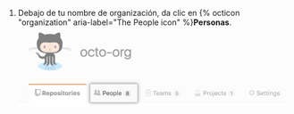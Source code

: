 1. Debajo de tu nombre de organización, da clic en {% octicon "organization" aria-label="The People icon" %}**Personas**. ![Pestaña de las Personas](/assets/images/help/organizations/organization-people-tab.png)
